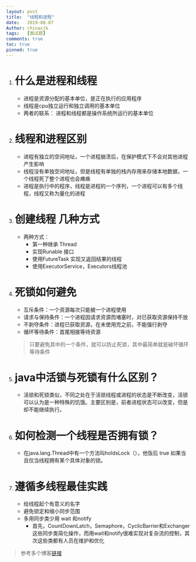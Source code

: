 ```yaml
---
layout:	post
title:	"线程和进程"
date:	2019-08-07
Author: chinaxjk
tags:	[面试题]
comments: true
toc: true
pinned: true
---
```

1. # 什么是进程和线程
	
	+ 进程是资源分配的基本单位，是正在执行的应用程序
	+ 线程是cpu独立运行和独立调用的基本单位
	+ 两者的联系： 进程和线程都是操作系统所运行的基本单位

2. # 线程和进程区别

	+ 进程有独立的空间地址，一个进程崩溃后，在保护模式下不会对其他进程产生影响
	+ 线程没有单独空间地址，但是线程有单独的栈内存用来存储本地数据，一个线程死了整个进程也会瘫痪
	+ 进程是执行中的程序，线程是进程的一个序列，一个进程可以有多个线程，线程又称为量化的进程

3. # 创建线程 几种方式

	+ 两种方式：
		+ 第一种继承 Thread
		+ 实现Runable 接口
		+ 使用FutureTask 实现又返回结果的线程
		+ 使用ExecutorService，Executors线程池

4. # 死锁如何避免

	+ 互斥条件：一个资源每次只能被一个进程使用
	+ 请求与保持条件：一个进程因请求资源而堵塞时，对已获取资源保持不放
	+ 不剥夺条件：进程已获取资源，在未使用完之前，不能强行剥夺
	+ 循环等待条件：首尾相接等待资源

	> 只要避免其中的一个条件，就可以防止死锁，其中最简单就是破坏循环等待条件

5. # java中活锁与死锁有什么区别？
	
	+ 活锁和死锁类似，不同之处在于活锁线程或进程的状态是不断改变，活锁可以认为是一种特殊的饥饿。主要区别是，前者进程状态可以改变，但是却不能继续执行。

6. # 如何检测一个线程是否拥有锁？

	+ 在java.lang.Thread中有一个方法叫holdsLock（），他饭后 true 如果当且仅当线程拥有某个具体对象的锁。

7. # 遵循多线程最佳实践

	+ 给线程起个有意义的名字
	+ 避免锁定和缩小同步范围
	+ 多用同步类少用 wait 和notify
		+ 首先，CountDownLatch，Semaphore，CyclicBarrier和Exchanger 这些同步类简化操作，而用wait和notify很难实现对复杂流的控制，其次这些类都有人员在维护和优化


> 参考多个博客[链接](https://www.cnblogs.com/kexianting/p/8566318.html)


[jekyll-docs]:https://jekyllrb.com/docs/home
[jekyll-gh]:https://github.com/jekyll/jekyll
[jekyll-talk]:https://talk.jekyllrb.com
